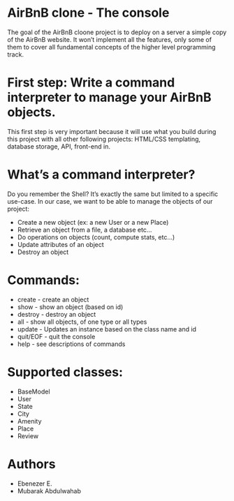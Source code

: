 # AirBnB clone - The console
The goal of the AirBnB cloone project is to deploy on a server a simple copy of the AirBnB website. It won’t implement all the features, only some of them to cover all fundamental concepts of the higher level programming track.
# First step: Write a command interpreter to manage your AirBnB objects.
This first step is very important because it will use what you build during this project with all other following projects: HTML/CSS templating, database storage, API, front-end in.
# What’s a command interpreter?
Do you remember the Shell? It’s exactly the same but limited to a specific use-case. In our case, we want to be able to manage the objects of our project:

* Create a new object (ex: a new User or a new Place)
* Retrieve an object from a file, a database etc…
* Do operations on objects (count, compute stats, etc…)
* Update attributes of an object
* Destroy an object
# Commands:
* create - create an object
* show - show an object (based on id)
* destroy - destroy an object
* all - show all objects, of one type or all types
* update - Updates an instance based on the class name and id
* quit/EOF - quit the console
* help - see descriptions of commands
# Supported classes:
* BaseModel
* User
* State
* City
* Amenity
* Place
* Review
# Authors
* Ebenezer E.
* Mubarak Abdulwahab
